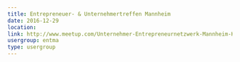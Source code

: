 ```yaml
---
title: Entrepreneuer- & Unternehmertreffen Mannheim
date: 2016-12-29
location: 
link: http://www.meetup.com/Unternehmer-Entrepreneurnetzwerk-Mannheim-Heidelberg/events/231892117/
usergroup: entma
type: usergroup
---
```

